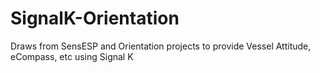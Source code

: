 # SignalK-Orientation
Draws from SensESP and Orientation projects to provide Vessel Attitude, eCompass, etc using Signal K
